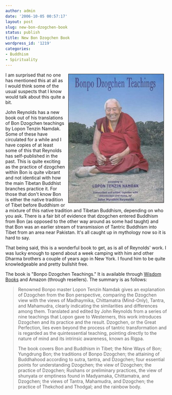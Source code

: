 ```yaml
---
author: admin
date: '2006-10-05 00:57:17'
layout: post
slug: new-bon-dzogchen-book
status: publish
title: New Bon Dzogchen Book
wordpress_id: '1219'
categories:
- Buddhism
- Spirituality
---
```

<img src="/images/bon-dzogchen.jpg" align="right" border="1" hspace="10" vspace="5" /> I am surprised that no one has mentioned this at all as I would think some of the usual suspects that I know would talk about this quite a bit.



John Reynolds has a new book out of his translations of Bon Dzogchen teachings by Lopon Tenzin Namdak. Some of these have circulated for a while and I have copies of at least some of this that Reynolds has self-published in the past. This is quite exciting as the practice of dzogchen within Bon is quite vibrant and not identical with how the main Tibetan Buddhist branches practice it. For those that don't know Bon is either the native tradition of Tibet before Buddhism or a mixture of this native tradition and Tibetan Buddhism, depending on who you ask. There is a fair bit of evidence that dzogchen entered Buddhism from Bon (as opposed to the other way around as some had taught) and that Bon was an earlier stream of transmission of Tantric Buddhism into Tibet from an area near Pakistan. It's all caught up in mythology now so it is hard to say.



That being said, this is a wonderful book to get, as is all of Reynolds' work. I was lucky enough to spend about a week camping with him and other Dharma brothers a couple of years ago in New York. I found him to be quite knowledgeable and pretty bullshit free.



The book is "Bonpo Dzogchen Teachings." It is available through <a href="http://www.wisdom-books.com/ProductDetail.asp?CatNumber=16187&amp;Referrer=Newsletter51">Wisdom Books</a> and Amazon (through resellers). The summary is as follows:

<blockquote>Renowned Bonpo master Lopon Tenzin Namdak gives an explanation of Dzogchen from the Bon perspective, comparing the Dzogchen view with the views of Madhaymika, Chittamatra (Mind-Only), Tantra, and Mahamudra, clearly indicating the similarities and differences among them. Translated and edited by John Reynolds from a series of nine teachings that Lopon gave to Westerners, this work introduces Dzogchen and its practice and the result. Dzogchen, or the Great Perfection, lies even beyond the process of tantric transformation and is regarded as the quintessential teaching, pointing directly to the nature of mind and its intrinsic awareness, known as Rigpa.



The book covers Bon and Buddhism in Tibet; the Nine Ways of Bon; Yungdrung Bon; the traditions of Bonpo Dzogchen; the attaining of Buddhahood according to sutra, tantra, and Dzogchen; four essential points for understanding Dzogchen; the view of Dzogchen; the practice of Dzogchen; Rushans or preliminary practices, the view of shunyata or emptiness found in Madyamaka, Chittamatra, and Dzogchen; the views of Tantra, Mahamudra, and Dzogchen; the practice of Thekchod and Thodgal; and the rainbow body.</blockquote>
